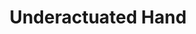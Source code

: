 ---
layout: default
categories: ['Mechanical Design','3D Printing','Coursework']
title: Underactuated Hand
authors: WG Bircher, <a href="https://www.linkedin.com/in/ericgutierrez2/">Eric Gutierrez</a>, <a href="https://www.linkedin.com/in/bryant-klotthor-170127b1/">Bryant Klotthor</a>, advised by <a href="https://engineering.unl.edu/nelsonlab/">Carl Nelson</a>
thing: A 3D printed underactuated gripper to increase accessibility of out-of-reach items for wheelchair bound individuals, designed as part of Capstone Mechanical Design for at <a href="https://www.unl.edu">UNL</a>
year: 2014
award:
doi: http://dx.doi.org/XX.XXX/
---